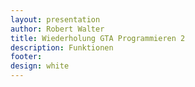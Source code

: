 ```yaml
---
layout: presentation
author: Robert Walter
title: Wiederholung GTA Programmieren 2
description: Funktionen
footer:
design: white
---
```

